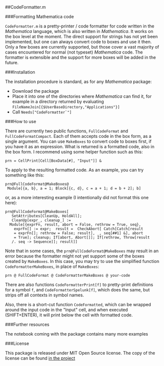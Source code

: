 ##CodeFormatter.m

###Formatting Mathematica code 

`CodeFormatter.m` is a pretty-printer / code formatter for 
code written in the *Mathematica* language, which is also 
written in *Mathematica*. It works on the box level at the 
moment. The direct support for strings has not yet been 
implemented, but one can always convert code to boxes and 
use it then. Only a few boxes are currently supported, but 
those cover a vast majority of cases encountered for normal 
(not typeset) *Mathematica* code. The formatter is extensible 
and the support for more boxes will be added in the future.

###Installation

The installation procedure is standard, as for any *Mathematica*
package:

 - Download the package
 - Place it into one of the directories where *Mathematica* 
can find it, for example in a directory returned by evaluating
`FileNameJoin[{$UserBaseDirectory,"Applications"}]`
 - Call ``Needs["CodeFormatter`"]``

###How to use

There are currently two public functions, `FullCodeFormat` and 
`FullCodeFormatCompact`. Each of them accepts code in the box
form, as a single argument. You can use `MakeBoxes` to convert
code to boxes first, if you have it as an expression. What is 
returned is a formatted code, also in the box form. I recommend
using some helper function such as this:

    prn = CellPrint[Cell[BoxData[#], "Input"]] &

To apply to the resulting formatted code. As an example, you can 
try something like this:

    prn@FullCodeFormat@MakeBoxes@
     Module[{a, b}, a = 1; Block[{c, d}, c = a + 1; d = b + 2]; b]

or, as a more interesting example (I intentionally did not format 
this one here):

    prn@FullCodeFormat@MakeBoxes[
       SetAttributes[CleanUp, HoldAll]; 
       CleanUp[expr_, cleanup_] := 
      Module[{exprFn, result, abort = False, rethrow = True, seq}, 
        exprFn[] := expr;  result =  CheckAbort[ Catch[Catch[result 
        = exprFn[]; rethrow = False; result], _, seq[##1] &], abort 
        = True]; cleanup; If[abort, Abort[]]; If[rethrow, Throw[result 
       /. seq -> Sequence]]; result]]
       
Note that in some cases, the   `prn@FullCodeFormat@MakeBoxes` may result in 
an error because the formatter might not yet support some of the boxes
created by `MakeBoxes`. In this case, you may try to use the simplified
function `CodeFormatterMakeBoxes`, in place of `MakeBoxes`:

    prn @ FullCodeFormat @ CodeFormatterMakeBoxes @ your-code
    
    
There are also functions `CodeFormatterPrint[f]` to pretty-print definitions
for a symbol `f`, and `CodeFormatterSpelunk[f]`, which does the same, but
strips off all contexts in symbol names.

Also, there is a short-cut function `CodeFormatted`, which can be wrapped 
around the input code in the "Input" cell, and when executed (SHIFT+ENTER),
it will print below the cell with formatted code.


###Further resources

The notebook coming with the package contains many more examples

###License

This package is released under MIT Open Source license. The copy of the license can be found [in the project](https://github.com/lshifr/CodeFormatter/blob/master/LICENSE) 





